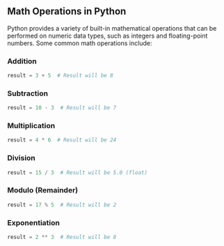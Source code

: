 ## Math Operations in Python

Python provides a variety of built-in mathematical operations that can be performed on numeric data types, such as integers and floating-point numbers. Some common math operations include:

### Addition
```python
result = 3 + 5  # Result will be 8
```

### Subtraction
```python
result = 10 - 3  # Result will be 7
```

### Multiplication
```python
result = 4 * 6  # Result will be 24
```

### Division
```python
result = 15 / 3  # Result will be 5.0 (float)
```

### Modulo (Remainder)
```python
result = 17 % 5  # Result will be 2
```

### Exponentiation
```python
result = 2 ** 3  # Result will be 8
```
